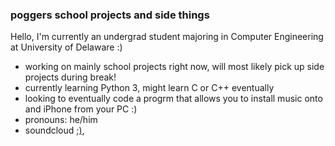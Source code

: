 ### poggers school projects and side things

Hello, I'm currently an undergrad student majoring in Computer Engineering at University of Delaware :)

- working on mainly school projects right now, will most likely pick up side projects during break!
- currently learning Python 3, might learn C or C++ eventually
- looking to eventually code a progrm that allows you to install music onto and iPhone
  from your PC :)
- pronouns: he/him
- soundcloud [;)](https://soundcloud.com/prodbybrxdy),
